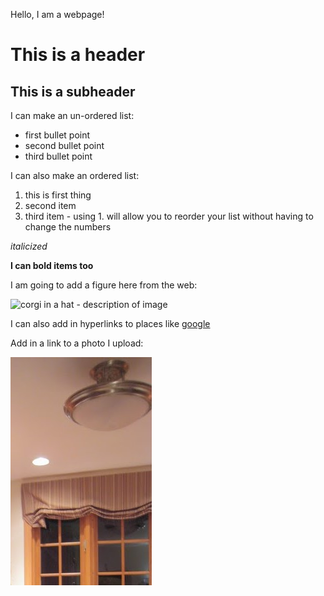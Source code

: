 Hello, I am a webpage!

# This is a header
## This is a subheader

I can make an un-ordered list:
* first bullet point
* second bullet point
* third bullet point

I can also make an ordered list:
1. this is first thing
1. second item
1. third item - using 1. will allow you to reorder your list without having to change the numbers

*italicized*

**I can bold items too**

I am going to add  a figure here from the web:  

![corgi in a hat - description of image](https://uiuc-ischool-dataviz.github.io/spring2019online/week04/data/littleCorgiInHat.png)

I can also add in hyperlinks to places like [google](https://www.google.com)

Add in a link to a photo I upload:

![photo I uploaded](https://github.com/Kron2320/project.github.io/blob/main/Kitchen%20Larry%20LIght.jpg?raw=true)

